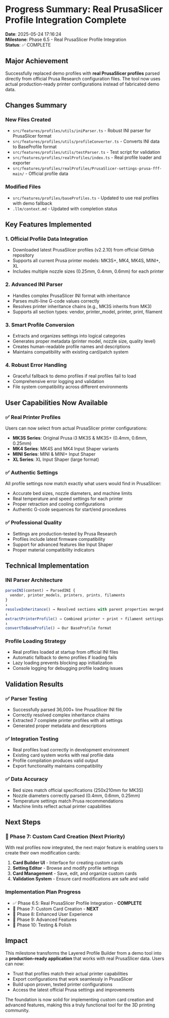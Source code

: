 # Progress Summary: Real PrusaSlicer Profile Integration Complete

**Date**: 2025-05-24 17:16:24  
**Milestone**: Phase 6.5 - Real PrusaSlicer Profile Integration  
**Status**: ✅ COMPLETE

## Major Achievement

Successfully replaced demo profiles with **real PrusaSlicer profiles** parsed directly from official Prusa Research configuration files. The tool now uses actual production-ready printer configurations instead of fabricated demo data.

## Changes Summary

### New Files Created
- `src/features/profiles/utils/iniParser.ts` - Robust INI parser for PrusaSlicer format
- `src/features/profiles/utils/profileConverter.ts` - Converts INI data to BaseProfile format
- `src/features/profiles/utils/testParser.ts` - Test script for validation
- `src/features/profiles/realProfiles/index.ts` - Real profile loader and exporter
- `src/features/profiles/realProfiles/PrusaSlicer-settings-prusa-fff-main/` - Official profile data

### Modified Files
- `src/features/profiles/baseProfiles.ts` - Updated to use real profiles with demo fallback
- `.llm/context.md` - Updated with completion status

## Key Features Implemented

### 1. **Official Profile Data Integration**
- Downloaded latest PrusaSlicer profiles (v2.2.10) from official GitHub repository
- Supports all current Prusa printer models: MK3S+, MK4, MK4S, MINI+, XL
- Includes multiple nozzle sizes (0.25mm, 0.4mm, 0.6mm) for each printer

### 2. **Advanced INI Parser**
- Handles complex PrusaSlicer INI format with inheritance
- Parses multi-line G-code values correctly
- Resolves printer inheritance chains (e.g., MK3S inherits from MK3)
- Supports all section types: vendor, printer_model, printer, print, filament

### 3. **Smart Profile Conversion**
- Extracts and organizes settings into logical categories
- Generates proper metadata (printer model, nozzle size, quality level)
- Creates human-readable profile names and descriptions
- Maintains compatibility with existing card/patch system

### 4. **Robust Error Handling**
- Graceful fallback to demo profiles if real profiles fail to load
- Comprehensive error logging and validation
- File system compatibility across different environments

## User Capabilities Now Available

### ✅ **Real Printer Profiles**
Users can now select from actual PrusaSlicer printer configurations:
- **MK3S Series**: Original Prusa i3 MK3S & MK3S+ (0.4mm, 0.6mm, 0.25mm)
- **MK4 Series**: MK4S and MK4 Input Shaper variants
- **MINI Series**: MINI & MINI+ Input Shaper
- **XL Series**: XL Input Shaper (large format)

### ✅ **Authentic Settings**
All profile settings now match exactly what users would find in PrusaSlicer:
- Accurate bed sizes, nozzle diameters, and machine limits
- Real temperature and speed settings for each printer
- Proper retraction and cooling configurations
- Authentic G-code sequences for start/end procedures

### ✅ **Professional Quality**
- Settings are production-tested by Prusa Research
- Profiles include latest firmware compatibility
- Support for advanced features like Input Shaper
- Proper material compatibility indicators

## Technical Implementation

### **INI Parser Architecture**
```typescript
parseINI(content) → ParsedINI {
  vendor, printer_models, printers, prints, filaments
}
↓
resolveInheritance() → Resolved sections with parent properties merged
↓
extractPrinterProfile() → Combined printer + print + filament settings
↓
convertToBaseProfile() → Our BaseProfile format
```

### **Profile Loading Strategy**
- Real profiles loaded at startup from official INI files
- Automatic fallback to demo profiles if loading fails
- Lazy loading prevents blocking app initialization
- Console logging for debugging profile loading issues

## Validation Results

### ✅ **Parser Testing**
- Successfully parsed 36,000+ line PrusaSlicer INI file
- Correctly resolved complex inheritance chains
- Extracted 7 complete printer profiles with all settings
- Generated proper metadata and descriptions

### ✅ **Integration Testing**
- Real profiles load correctly in development environment
- Existing card system works with real profile data
- Profile compilation produces valid output
- Export functionality maintains compatibility

### ✅ **Data Accuracy**
- Bed sizes match official specifications (250x210mm for MK3S)
- Nozzle diameters correctly parsed (0.4mm, 0.6mm, 0.25mm)
- Temperature settings match Prusa recommendations
- Machine limits reflect actual printer capabilities

## Next Steps

### 🎯 **Phase 7: Custom Card Creation** (Next Priority)
With real profiles now integrated, the next major feature is enabling users to create their own modification cards:

1. **Card Builder UI** - Interface for creating custom cards
2. **Setting Editor** - Browse and modify profile settings
3. **Card Management** - Save, edit, and organize custom cards
4. **Validation System** - Ensure card modifications are safe and valid

### **Implementation Plan Progress**
- ✅ Phase 6.5: Real PrusaSlicer Profile Integration - **COMPLETE**
- 🔲 Phase 7: Custom Card Creation - **NEXT**
- 🔲 Phase 8: Enhanced User Experience
- 🔲 Phase 9: Advanced Features
- 🔲 Phase 10: Testing & Polish

## Impact

This milestone transforms the Layered Profile Builder from a demo tool into a **production-ready application** that works with real PrusaSlicer data. Users can now:

- Trust that profiles match their actual printer capabilities
- Export configurations that work seamlessly in PrusaSlicer
- Build upon proven, tested printer configurations
- Access the latest official Prusa settings and improvements

The foundation is now solid for implementing custom card creation and advanced features, making this a truly functional tool for the 3D printing community. 